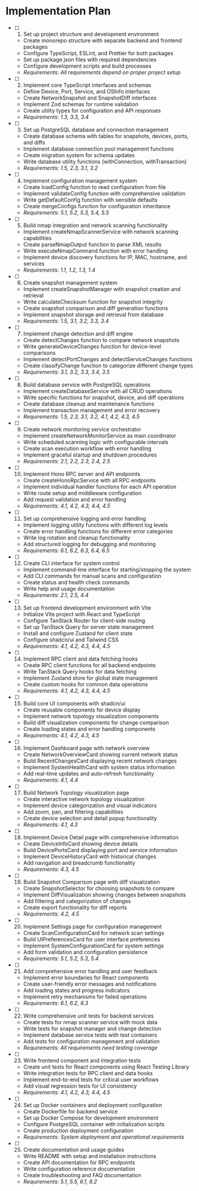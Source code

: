 # Implementation Plan

- [ ] 1. Set up project structure and development environment
  - Create monorepo structure with separate backend and frontend packages
  - Configure TypeScript, ESLint, and Prettier for both packages
  - Set up package.json files with required dependencies
  - Configure development scripts and build processes
  - _Requirements: All requirements depend on proper project setup_

- [ ] 2. Implement core TypeScript interfaces and schemas
  - Define Device, Port, Service, and OSInfo interfaces
  - Create NetworkSnapshot and SnapshotDiff interfaces
  - Implement Zod schemas for runtime validation
  - Create utility types for configuration and API responses
  - _Requirements: 1.3, 3.3, 3.4_

- [ ] 3. Set up PostgreSQL database and connection management
  - Create database schema with tables for snapshots, devices, ports, and diffs
  - Implement database connection pool management functions
  - Create migration system for schema updates
  - Write database utility functions (withConnection, withTransaction)
  - _Requirements: 1.5, 2.3, 3.1, 3.2_

- [ ] 4. Implement configuration management system
  - Create loadConfig function to read configuration from file
  - Implement validateConfig function with comprehensive validation
  - Write getDefaultConfig function with sensible defaults
  - Create mergeConfigs function for configuration inheritance
  - _Requirements: 5.1, 5.2, 5.3, 5.4, 5.5_

- [ ] 5. Build nmap integration and network scanning functionality
  - Implement createNmapScannerService with network scanning capabilities
  - Create parseNmapOutput function to parse XML results
  - Write executeNmapCommand function with error handling
  - Implement device discovery functions for IP, MAC, hostname, and services
  - _Requirements: 1.1, 1.2, 1.3, 1.4_

- [ ] 6. Create snapshot management system
  - Implement createSnapshotManager with snapshot creation and retrieval
  - Write calculateChecksum function for snapshot integrity
  - Create snapshot comparison and diff generation functions
  - Implement snapshot storage and retrieval from database
  - _Requirements: 1.5, 3.1, 3.2, 3.3, 3.4_

- [ ] 7. Implement change detection and diff engine
  - Create detectChanges function to compare network snapshots
  - Write generateDeviceChanges function for device-level comparisons
  - Implement detectPortChanges and detectServiceChanges functions
  - Create classifyChange function to categorize different change types
  - _Requirements: 3.1, 3.2, 3.3, 3.4, 3.5_

- [ ] 8. Build database service with PostgreSQL operations
  - Implement createDatabaseService with all CRUD operations
  - Write specific functions for snapshot, device, and diff operations
  - Create database cleanup and maintenance functions
  - Implement transaction management and error recovery
  - _Requirements: 1.5, 2.3, 3.1, 3.2, 4.1, 4.2, 4.3, 4.5_

- [ ] 9. Create network monitoring service orchestrator
  - Implement createNetworkMonitorService as main coordinator
  - Write scheduled scanning logic with configurable intervals
  - Create scan execution workflow with error handling
  - Implement graceful startup and shutdown procedures
  - _Requirements: 2.1, 2.2, 2.3, 2.4, 2.5_

- [ ] 10. Implement Hono RPC server and API endpoints
  - Create createHonoRpcService with all RPC endpoints
  - Implement individual handler functions for each API operation
  - Write route setup and middleware configuration
  - Add request validation and error handling
  - _Requirements: 4.1, 4.2, 4.3, 4.4, 4.5_

- [ ] 11. Set up comprehensive logging and error handling
  - Implement logging utility functions with different log levels
  - Create error handling functions for different error categories
  - Write log rotation and cleanup functionality
  - Add structured logging for debugging and monitoring
  - _Requirements: 6.1, 6.2, 6.3, 6.4, 6.5_

- [ ] 12. Create CLI interface for system control
  - Implement command-line interface for starting/stopping the system
  - Add CLI commands for manual scans and configuration
  - Create status and health check commands
  - Write help and usage documentation
  - _Requirements: 2.1, 2.5, 4.4_

- [ ] 13. Set up frontend development environment with Vite
  - Initialize Vite project with React and TypeScript
  - Configure TanStack Router for client-side routing
  - Set up TanStack Query for server state management
  - Install and configure Zustand for client state
  - Configure shadcn/ui and Tailwind CSS
  - _Requirements: 4.1, 4.2, 4.3, 4.4, 4.5_

- [ ] 14. Implement RPC client and data fetching hooks
  - Create RPC client functions for all backend endpoints
  - Write TanStack Query hooks for data fetching
  - Implement Zustand store for global state management
  - Create custom hooks for common data operations
  - _Requirements: 4.1, 4.2, 4.3, 4.4, 4.5_

- [ ] 15. Build core UI components with shadcn/ui
  - Create reusable components for device display
  - Implement network topology visualization components
  - Build diff visualization components for change comparison
  - Create loading states and error handling components
  - _Requirements: 4.1, 4.2, 4.3, 4.5_

- [ ] 16. Implement Dashboard page with network overview
  - Create NetworkOverviewCard showing current network status
  - Build RecentChangesCard displaying recent network changes
  - Implement SystemHealthCard with system status information
  - Add real-time updates and auto-refresh functionality
  - _Requirements: 4.1, 4.4_

- [ ] 17. Build Network Topology visualization page
  - Create interactive network topology visualization
  - Implement device categorization and visual indicators
  - Add zoom, pan, and filtering capabilities
  - Create device selection and detail popup functionality
  - _Requirements: 4.1, 4.3_

- [ ] 18. Implement Device Detail page with comprehensive information
  - Create DeviceInfoCard showing device details
  - Build DevicePortsCard displaying port and service information
  - Implement DeviceHistoryCard with historical changes
  - Add navigation and breadcrumb functionality
  - _Requirements: 4.3, 4.5_

- [ ] 19. Build Snapshot Comparison page with diff visualization
  - Create SnapshotSelector for choosing snapshots to compare
  - Implement DiffVisualization showing changes between snapshots
  - Add filtering and categorization of changes
  - Create export functionality for diff reports
  - _Requirements: 4.2, 4.5_

- [ ] 20. Implement Settings page for configuration management
  - Create ScanConfigurationCard for network scan settings
  - Build UIPreferencesCard for user interface preferences
  - Implement SystemConfigurationCard for system settings
  - Add form validation and configuration persistence
  - _Requirements: 5.1, 5.2, 5.3, 5.4_

- [ ] 21. Add comprehensive error handling and user feedback
  - Implement error boundaries for React components
  - Create user-friendly error messages and notifications
  - Add loading states and progress indicators
  - Implement retry mechanisms for failed operations
  - _Requirements: 6.1, 6.2, 6.3_

- [ ] 22. Write comprehensive unit tests for backend services
  - Create tests for nmap scanner service with mock data
  - Write tests for snapshot manager and change detection
  - Implement database service tests with test containers
  - Add tests for configuration management and validation
  - _Requirements: All requirements need testing coverage_

- [ ] 23. Write frontend component and integration tests
  - Create unit tests for React components using React Testing Library
  - Write integration tests for RPC client and data hooks
  - Implement end-to-end tests for critical user workflows
  - Add visual regression tests for UI consistency
  - _Requirements: 4.1, 4.2, 4.3, 4.4, 4.5_

- [ ] 24. Set up Docker containers and deployment configuration
  - Create Dockerfile for backend service
  - Set up Docker Compose for development environment
  - Configure PostgreSQL container with initialization scripts
  - Create production deployment configuration
  - _Requirements: System deployment and operational requirements_

- [ ] 25. Create documentation and usage guides
  - Write README with setup and installation instructions
  - Create API documentation for RPC endpoints
  - Write configuration reference documentation
  - Create troubleshooting and FAQ documentation
  - _Requirements: 5.1, 5.5, 6.1, 6.2_